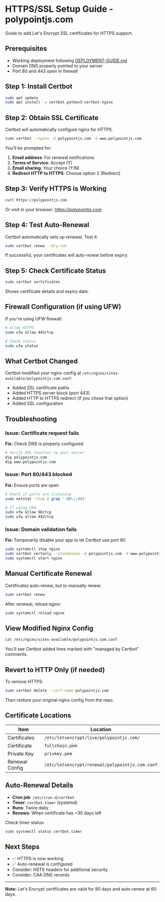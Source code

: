 # HTTPS/SSL Setup Guide - polypointjs.com

Guide to add Let's Encrypt SSL certificates for HTTPS support.

## Prerequisites

- Working deployment following [DEPLOYMENT-GUIDE.md](./DEPLOYMENT-GUIDE.md)
- Domain DNS properly pointed to your server
- Port 80 and 443 open in firewall

## Step 1: Install Certbot

```bash
sudo apt update
sudo apt install -y certbot python3-certbot-nginx
```

## Step 2: Obtain SSL Certificate

Certbot will automatically configure nginx for HTTPS.

```bash
sudo certbot --nginx -d polypointjs.com -d www.polypointjs.com
```

You'll be prompted for:
1. **Email address**: For renewal notifications
2. **Terms of Service**: Accept (Y)
3. **Email sharing**: Your choice (Y/N)
4. **Redirect HTTP to HTTPS**: Choose option 2 (Redirect)

## Step 3: Verify HTTPS is Working

```bash
curl https://polypointjs.com
```

Or visit in your browser: https://polypointjs.com

## Step 4: Test Auto-Renewal

Certbot automatically sets up renewal. Test it:

```bash
sudo certbot renew --dry-run
```

If successful, your certificates will auto-renew before expiry.

## Step 5: Check Certificate Status

```bash
sudo certbot certificates
```

Shows certificate details and expiry date.

## Firewall Configuration (if using UFW)

If you're using UFW firewall:

```bash
# Allow HTTPS
sudo ufw allow 443/tcp

# Check status
sudo ufw status
```

## What Certbot Changed

Certbot modified your nginx config at `/etc/nginx/sites-available/polypointjs.com.conf`:
- Added SSL certificate paths
- Added HTTPS server block (port 443)
- Added HTTP to HTTPS redirect (if you chose that option)
- Added SSL configuration

## Troubleshooting

### Issue: Certificate request fails

**Fix:** Check DNS is properly configured
```bash
# Verify DNS resolves to your server
dig polypointjs.com
dig www.polypointjs.com
```

### Issue: Port 80/443 blocked

**Fix:** Ensure ports are open
```bash
# Check if ports are listening
sudo netstat -tlnp | grep ':80\|:443'

# If using UFW
sudo ufw allow 80/tcp
sudo ufw allow 443/tcp
```

### Issue: Domain validation fails

**Fix:** Temporarily disable your app to let Certbot use port 80
```bash
sudo systemctl stop nginx
sudo certbot certonly --standalone -d polypointjs.com -d www.polypointjs.com
sudo systemctl start nginx
```

## Manual Certificate Renewal

Certificates auto-renew, but to manually renew:

```bash
sudo certbot renew
```

After renewal, reload nginx:

```bash
sudo systemctl reload nginx
```

## View Modified Nginx Config

```bash
cat /etc/nginx/sites-available/polypointjs.com.conf
```

You'll see Certbot added lines marked with "managed by Certbot" comments.

## Revert to HTTP Only (if needed)

To remove HTTPS:

```bash
sudo certbot delete --cert-name polypointjs.com
```

Then restore your original nginx config from the repo.

## Certificate Locations

| Item | Location |
|------|----------|
| Certificates | `/etc/letsencrypt/live/polypointjs.com/` |
| Certificate | `fullchain.pem` |
| Private Key | `privkey.pem` |
| Renewal Config | `/etc/letsencrypt/renewal/polypointjs.com.conf` |

## Auto-Renewal Details

- **Cron job**: `/etc/cron.d/certbot`
- **Timer**: `certbot.timer` (systemd)
- **Runs**: Twice daily
- **Renews**: When certificate has <30 days left

Check timer status:
```bash
sudo systemctl status certbot.timer
```

## Next Steps

- ✅ HTTPS is now working
- ✅ Auto-renewal is configured
- Consider: HSTS headers for additional security
- Consider: CAA DNS records

---

**Note:** Let's Encrypt certificates are valid for 90 days and auto-renew at 60 days.
